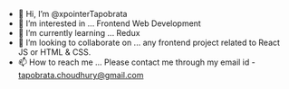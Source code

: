 - 👋 Hi, I’m @xpointerTapobrata
- 👀 I’m interested in ... Frontend Web Development
- 🌱 I’m currently learning ... Redux
- 💞️ I’m looking to collaborate on ... any frontend project related to React JS or HTML & CSS.
- 📫 How to reach me ... Please contact me through my email id - tapobrata.choudhury@gmail.com

<!---
xpointerTapobrata/xpointerTapobrata is a ✨ special ✨ repository because its `README.md` (this file) appears on your GitHub profile.
You can click the Preview link to take a look at your changes.
--->
